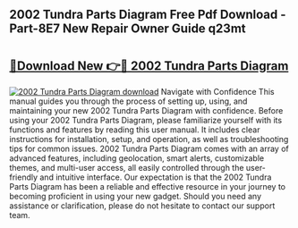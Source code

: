 ## 2002 Tundra Parts Diagram Free Pdf Download - Part-8E7 New Repair Owner Guide q23mt

# <h2><a href="http://dfrq90.blite.top/?on=2002+Tundra+Parts+Diagram">🔗Download New 👉🔴 2002 Tundra Parts Diagram</a></h2>

[![2002 Tundra Parts Diagram download](https://i.imgur.com/lujVjoI.png)](http://dfrq90.blite.top/?on=2002+Tundra+Parts+Diagram)
Navigate with Confidence This manual guides you through the process of setting up, using, and maintaining your new 2002 Tundra Parts Diagram with confidence. Before using your 2002 Tundra Parts Diagram, please familiarize yourself with its functions and features by reading this user manual. It includes clear instructions for installation, setup, and operation, as well as troubleshooting tips for common issues. 2002 Tundra Parts Diagram comes with an array of advanced features, including geolocation, smart alerts, customizable themes, and multi-user access, all easily controlled through the user-friendly and intuitive interface. Our expectation is that the 2002 Tundra Parts Diagram has been a reliable and effective resource in your journey to becoming proficient in using your new gadget. Should you need any assistance or clarification, please do not hesitate to contact our support team.
